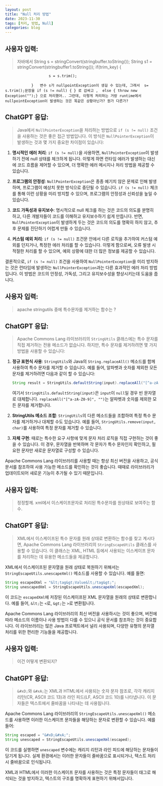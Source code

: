 ```yaml
---
layout: post
title: "Null 처리 방법"
date: 2023-11-30
tags: [처리, 방법, Null]
categories: blog
---
```


## 사용자 입력:
> 자바에서                 String s = stringConvert(stringbuffer.toString());
                String s1 = stringConvert(stringbuffer1.toString());
                if(trim_key)
                {

                        s = s.trim();

                }   변수 s가 nullpointException이 생길 수 있는데, 그래서  s= s.trim();문장을 if (s != null) { } 로 감싸고 ,  else { throw new Exception("");} 으로 처리했어.. 그런데, 이렇게 처리하는 거랑 runtime에서 nullpointException이 발생하는 것은 똑같은 상황아닌가? 뭔가 다른가?

## ChatGPT 응답:
> Java에서 `NullPointerException`을 처리하는 방법으로 `if (s != null)` 조건을 사용하는 것은 좋은 접근 방법입니다. 이 방식은 `NullPointerException`이 발생하는 것과 몇 가지 중요한 차이점이 있습니다:

1. **명시적인 에러 처리**: `if (s != null)`을 사용하면, `NullPointerException`이 발생하기 전에 null 상태를 체크하게 됩니다. 이렇게 하면 런타임 에러가 발생하는 대신에 코드 흐름을 제어할 수 있으며, 더 명확한 에러 메시지나 처리 방법을 제공할 수 있습니다.

2. **프로그램의 안정성**: `NullPointerException`은 종종 예기치 않은 문제로 인해 발생하며, 프로그램이 예상치 못한 방식으로 중단될 수 있습니다. `if (s != null)` 체크를 통해 이런 상황을 미리 방지할 수 있으며, 프로그램의 안정성과 신뢰성을 높일 수 있습니다.

3. **코드 가독성과 유지보수**: 명시적으로 null 체크를 하는 것은 코드의 의도를 분명히 하고, 다른 개발자들이 코드를 이해하고 유지보수하기 쉽게 만듭니다. 반면, `NullPointerException`이 발생하게 두는 것은 코드의 의도를 명확히 하지 않고, 추후 문제를 진단하기 어렵게 만들 수 있습니다.

4. **커스텀 예외 처리**: `if (s != null)` 조건문 안에서 다른 로직을 추가하여 커스텀 예외를 던지거나, 특정한 에러 처리를 할 수 있습니다. 이렇게 함으로써, 오류 발생 시 적절한 처리를 할 수 있으며, 예외 상황에 대한 더 많은 정보를 제공할 수 있습니다.

결론적으로, `if (s != null)` 조건을 사용하여 `NullPointerException`을 미리 방지하는 것은 런타임에 발생하는 `NullPointerException`과는 다른 효과적인 에러 처리 방법입니다. 이 방법은 코드의 안정성, 가독성, 그리고 유지보수성을 향상시키는데 도움을 줍니다.

## 사용자 입력:
> apache stringutils 중에 특수문자를 제거하는 함수는 ?

## ChatGPT 응답:
> Apache Commons Lang 라이브러리의 `StringUtils` 클래스에는 특수 문자를 직접 제거하는 전용 메소드가 없습니다. 하지만, 특수 문자를 제거하려면 몇 가지 방법을 사용할 수 있습니다:

1. **정규 표현식 사용**: `StringUtils`와 Java의 `String.replaceAll()` 메소드를 함께 사용하여 특수 문자를 제거할 수 있습니다. 예를 들어, 알파벳과 숫자를 제외한 모든 문자를 제거하려면 다음과 같이 할 수 있습니다:

   ```java
   String result = StringUtils.defaultString(input).replaceAll("[^a-zA-Z0-9]", "");
   ```

   여기서 `StringUtils.defaultString(input)`은 `input`이 `null`일 경우 빈 문자열로 대체합니다. `replaceAll("[^a-zA-Z0-9]", "")`는 알파벳과 숫자를 제외한 모든 문자를 제거합니다.

2. **StringUtils 메소드 조합**: `StringUtils`의 다른 메소드들을 조합하여 특정 특수 문자를 제거하거나 대체할 수도 있습니다. 예를 들어, `StringUtils.remove(input, char)`를 사용하여 특정 문자를 제거할 수 있습니다.

3. **자체 구현**: 때로는 특수한 요구 사항에 맞게 문자 처리 로직을 직접 구현하는 것이 좋을 수 있습니다. 이 경우, 문자열을 반복하며 각 문자가 특수 문자인지 확인하고, 필요한 문자만 새로운 문자열로 구성할 수 있습니다.

Apache Commons Lang 라이브러리를 사용할 때는 항상 최신 버전을 사용하고, 공식 문서를 참조하여 사용 가능한 메소드를 확인하는 것이 좋습니다. 때때로 라이브러리가 업데이트되어 새로운 기능이 추가될 수 있기 때문입니다.

## 사용자 입력:
> 정정할께. xml에서 이스케이프문자로 처리된 특수문자를 원상태로 보여주는 함수.

## ChatGPT 응답:
> XML에서 이스케이프된 특수 문자를 원래 상태로 변환하는 함수를 찾고 계시다면, Apache Commons Lang 라이브러리의 `StringEscapeUtils` 클래스를 사용할 수 있습니다. 이 클래스는 XML, HTML 등에서 사용되는 이스케이프 문자를 처리하는 데 유용한 메소드들을 제공합니다.

XML에서 이스케이프된 문자열을 원래 상태로 복원하기 위해서는 `StringEscapeUtils.unescapeXml()` 메소드를 사용할 수 있습니다. 예를 들면:

```java
String escapedXml = "&lt;tag&gt;Value&lt;/tag&gt;";
String unescapedXml = StringEscapeUtils.unescapeXml(escapedXml);
```

이 코드는 `escapedXml`에 저장된 이스케이프된 XML 문자열을 원래의 상태로 변환합니다. 예를 들어, `&lt;`는 `<`로, `&gt;`는 `>`로 변환됩니다.

Apache Commons Lang 라이브러리의 최신 버전을 사용하시는 것이 좋으며, 버전에 따라 메소드의 이름이나 사용 방법이 다를 수 있으니 공식 문서를 참조하는 것이 중요합니다. 이 라이브러리는 많은 Java 프로젝트에서 널리 사용되며, 다양한 유형의 문자열 처리를 위한 편리한 기능들을 제공합니다.

## 사용자 입력:
> &#xD;&#xA; 이건 어떻게 변환되지?

## ChatGPT 응답:
> `&#xD;`와 `&#xA;`는 XML과 HTML에서 사용되는 숫자 문자 참조로, 각각 캐리지 리턴(CR, ASCII 코드 13)과 라인 피드(LF, ASCII 코드 10)를 나타냅니다. 이 문자들은 텍스트에서 줄바꿈을 나타내는 데 사용됩니다. 

Apache Commons Lang 라이브러리의 `StringEscapeUtils.unescapeXml()` 메소드를 사용하면 이러한 이스케이프 문자들을 해당하는 문자로 변환할 수 있습니다. 예를 들어:

```java
String escaped = "&#xD;&#xA;";
String unescaped = StringEscapeUtils.unescapeXml(escaped);
```

이 코드를 실행하면 `unescaped` 변수에는 캐리지 리턴과 라인 피드에 해당하는 문자들이 담기게 됩니다. 실제 환경에서는 이러한 문자들이 줄바꿈으로 표시되거나, 텍스트 처리 시 줄바꿈으로 인식됩니다.

XML과 HTML에서 이러한 이스케이프 문자를 사용하는 것은 특정 문자들이 태그로 해석되는 것을 방지하고, 텍스트의 구조를 명확하게 표현하기 위해서입니다.

